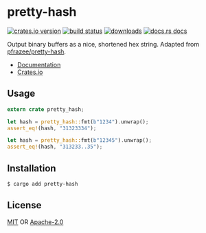 # pretty-hash
[![crates.io version][1]][2] [![build status][3]][4]
[![downloads][5]][6] [![docs.rs docs][7]][8]

Output binary buffers as a nice, shortened hex string. Adapted from
[pfrazee/pretty-hash](https://github.com/pfrazee/pretty-hash).

- [Documentation][8]
- [Crates.io][2]

## Usage
```rust
extern crate pretty_hash;

let hash = pretty_hash::fmt(b"1234").unwrap();
assert_eq!(hash, "31323334");

let hash = pretty_hash::fmt(b"12345").unwrap();
assert_eq!(hash, "313233..35");
```

## Installation
```sh
$ cargo add pretty-hash
```

## License
[MIT](./LICENSE-MIT) OR [Apache-2.0](./LICENSE-APACHE)

[1]: https://img.shields.io/crates/v/pretty-hash.svg?style=flat-square
[2]: https://crates.io/crates/pretty-hash
[3]: https://img.shields.io/travis/datrs/pretty-hash.svg?style=flat-square
[4]: https://travis-ci.org/datrs/pretty-hash
[5]: https://img.shields.io/crates/d/pretty-hash.svg?style=flat-square
[6]: https://crates.io/crates/pretty-hash
[7]: https://docs.rs/pretty-hash/badge.svg
[8]: https://docs.rs/pretty-hash

